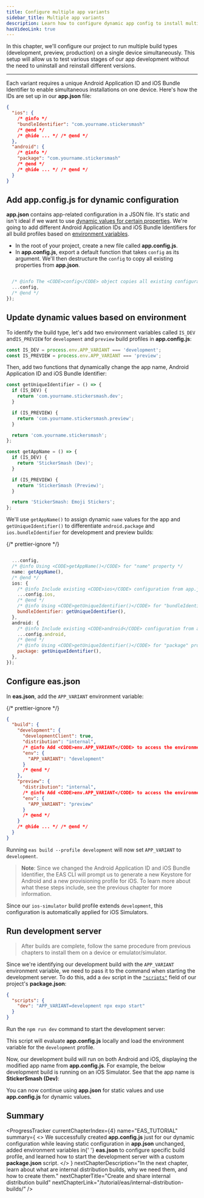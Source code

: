 ```yaml
---
title: Configure multiple app variants
sidebar_title: Multiple app variants
description: Learn how to configure dynamic app config to install multiple app variants on a single device.
hasVideoLink: true
---
```


In this chapter, we'll configure our project to run multiple build types (development, preview, production) on a single device simultaneously. This setup will allow us to test various stages of our app development without the need to uninstall and reinstall different versions.

---

Each variant requires a unique Android Application ID and iOS Bundle Identifier to enable simultaneous installations on one device. Here's how the IDs are set up in our **app.json** file:

```json app.json
{
  "ios": {
    /* @info */
    "bundleIdentifier": "com.yourname.stickersmash"
    /* @end */
    /* @hide ... */ /* @end */
  },
  "android": {
    /* @info */
    "package": "com.yourname.stickersmash"
    /* @end */
    /* @hide ... */ /* @end */
  }
}
```

## Add app.config.js for dynamic configuration

**app.json** contains app-related configuration in a JSON file. It's static and isn't ideal if we want to use [dynamic values for certain properties](/workflow/configuration/#dynamic-configuration). We're going to add different Android Application IDs and iOS Bundle Identifiers for all build profiles based on [environment variables](/workflow/configuration/#switching-configuration-based-on-the-environment).

- In the root of your project, create a new file called **app.config.js**.
- In **app.config.js**, export a default function that takes `config` as its argument. We'll then destructure the `config` to copy all existing properties from **app.json**.

```js app.config.js

  /* @info The <CODE>config</CODE> object copies all existing configuration from app.json file.*/
  ...config,
  /* @end */
});
```

## Update dynamic values based on environment

To identify the build type, let's add two environment variables called `IS_DEV` and`IS_PREVIEW` for `development` and `preview` build profiles in **app.config.js**:

```js app.config.js
const IS_DEV = process.env.APP_VARIANT === 'development';
const IS_PREVIEW = process.env.APP_VARIANT === 'preview';
```

Then, add two functions that dynamically change the app name, Android Application ID and iOS Bundle Identifier:

```js app.config.js
const getUniqueIdentifier = () => {
  if (IS_DEV) {
    return 'com.yourname.stickersmash.dev';
  }

  if (IS_PREVIEW) {
    return 'com.yourname.stickersmash.preview';
  }

  return 'com.yourname.stickersmash';
};

const getAppName = () => {
  if (IS_DEV) {
    return 'StickerSmash (Dev)';
  }

  if (IS_PREVIEW) {
    return 'StickerSmash (Preview)';
  }

  return 'StickerSmash: Emoji Stickers';
};
```

We'll use `getAppName()` to assign dynamic `name` values for the app and `getUniqueIdentifier()` to differentiate `android.package` and `ios.bundleIdentifier` for development and preview builds:

{/* prettier-ignore */}
```js app.config.js

  ...config,
  /* @info Using <CODE>getAppName()</CODE> for "name" property */
  name: getAppName(),
  /* @end */
  ios: {
    /* @info Include existing <CODE>ios</CODE> configuration from app.json */
    ...config.ios,
    /* @end */
    /* @info Using <CODE>getUniqueIdentifier()</CODE> for "bundleIdentifier" property */
    bundleIdentifier: getUniqueIdentifier(),
  },
  android: {
    /* @info Include existing <CODE>android</CODE> configuration from app.json */
    ...config.android,
    /* @end */
    /* @info Using <CODE>getUniqueIdentifier()</CODE> for "package" property */
    package: getUniqueIdentifier(),
  },
});
```

## Configure eas.json

In **eas.json**, add the `APP_VARIANT` environment variable:

{/* prettier-ignore */}
```json eas.json|collapseHeight=440
{
  "build": {
    "development": {
      "developmentClient": true,
      "distribution": "internal",
      /* @info Add <CODE>env.APP_VARIANT</CODE> to access the environment variable for the build profile*/
      "env": {
        "APP_VARIANT": "development"
      }
      /* @end */
    },
    "preview": {
      "distribution": "internal",
      /* @info Add <CODE>env.APP_VARIANT</CODE> to access the environment variable for the build profile*/
      "env": {
        "APP_VARIANT": "preview"
      }
      /* @end */
    }
    /* @hide ... */ /* @end */
  }
}
```

Running `eas build --profile development` will now set `APP_VARIANT` to `development`.

> **Note**: Since we changed the Android Application ID and iOS Bundle Identifier, the EAS CLI will prompt us to generate a new Keystore for Android and a new provisioning profile for iOS. To learn more about what these steps include, see the previous chapter for more information.

Since our `ios-simulator` build profile extends `development`, this configuration is automatically applied for iOS Simulators.

## Run development server

> After builds are complete, follow the same procedure from previous chapters to install them on a device or emulator/simulator.

Since we're identifying our development build with the `APP_VARIANT` environment variable, we need to pass it to the command when starting the development server. To do this, add a `dev` script in the [`"scripts"`](https://docs.npmjs.com/cli/v10/using-npm/scripts) field of our project's **package.json**:

```json package.json
{
  "scripts": {
    "dev": "APP_VARIANT=development npx expo start"
  }
}
```

Run the `npm run dev` command to start the development server:

This script will evaluate **app.config.js** locally and load the environment variable for the `development` profile.

Now, our development build will run on both Android and iOS, displaying the modified app name from **app.config.js**. For example, the below development build is running on an iOS Simulator. See that the app name is **StickerSmash (Dev)**:

You can now continue using **app.json** for static values and use **app.config.js** for dynamic values.

## Summary

<ProgressTracker
  currentChapterIndex={4}
  name="EAS_TUTORIAL"
  summary={
    <>
      We successfully created <strong>app.config.js</strong> just for our dynamic configuration
      while leaving static configuration in **app.json** unchanged, added environment variables in{' '}
      <strong>eas.json</strong> to configure specific build profile, and learned how to start the
      development server with a custom <strong>package.json</strong> script.
    </>
  }
  nextChapterDescription="In the next chapter, learn about what are internal distribution builds, why we need them, and how to create them."
  nextChapterTitle="Create and share internal distribution build"
  nextChapterLink="/tutorial/eas/internal-distribution-builds/"
/>